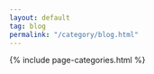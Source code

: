 ```yaml
---
layout: default
tag: blog
permalink: "/category/blog.html"
---
```


{% include page-categories.html %}

